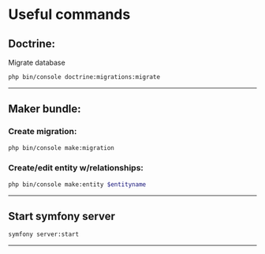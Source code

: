 # Useful commands

## Doctrine:
Migrate database
```sh 
php bin/console doctrine:migrations:migrate  
```
---

## Maker bundle:

### Create migration:
```sh 
php bin/console make:migration
```

### Create/edit entity w/relationships:
```sh 
php bin/console make:entity $entityname
```
--- 
## Start symfony server
```sh
symfony server:start
```
--- 